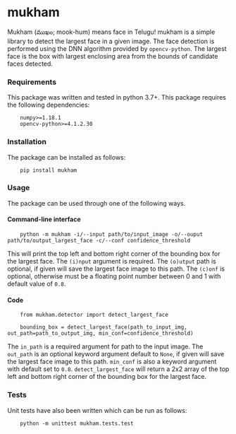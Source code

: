 # mukham

Mukham (ముఖం; mook-hum) means face in Telugu! mukham is a simple library to detect the largest face in a given image.
The face detection is performed using the DNN algorithm provided by `opencv-python`. The largest face is the box with largest enclosing area from the bounds of candidate faces detected. 

### Requirements
This package was written and tested in python 3.7+. This package requires the following dependencies:
```
    numpy>=1.18.1
    opencv-python>=4.1.2.30
```

### Installation
The package can be installed as follows:
```
    pip install mukham
```

### Usage
The package can be used through one of the following ways. 

#### Command-line interface
```
    python -m mukham -i/--input path/to/input_image -o/--ouput path/to/output_largest_face -c/--conf confidence_threshold
```

This will print the top left and bottom right corner of the bounding box for the largest face. The `(i)nput` argument is required. The `(o)utput` path is optional, if given will save the largest face image to this path. The `(c)onf`  is optional, otherwise must be a floating point number between 0 and 1 with default value of `0.8`. 

#### Code
```
    from mukham.detector import detect_largest_face

    bounding_box = detect_largest_face(path_to_input_img, out_path=path_to_output_img, min_conf=confidence_threshold)
```

The `in_path` is a required argument for path to the input image. The `out_path` is an optional keyword argument default to `None`, if given will save the largest face image to this path. `min_conf` is also a keyword argument with default set to `0.8`. `detect_largest_face` will return a 2x2 array of the top left and bottom right corner of the bounding box for the largest face.

### Tests
Unit tests have also been written which can be run as follows:
```
    python -m unittest mukham.tests.test
```